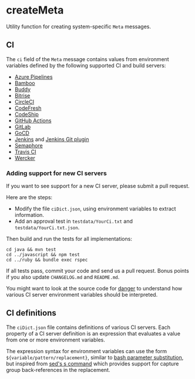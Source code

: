 # createMeta

Utility function for creating system-specific `Meta` messages.

## CI

The `ci` field of the `Meta` message contains values from environment variables
defined by the following supported CI and build servers:

* [Azure Pipelines](https://docs.microsoft.com/en-us/azure/devops/pipelines/build/variables?tabs=yaml&view=azure-devops#build-variables)
* [Bamboo](https://confluence.atlassian.com/bamboo/bamboo-variables-289277087.html)
* [Buddy](https://buddy.works/docs/pipelines/environment-variables#default-environment-variables)
* [Bitrise](https://devcenter.bitrise.io/builds/available-environment-variables/)
* [CircleCI](https://circleci.com/docs/2.0/env-vars/#built-in-environment-variables)
* [CodeFresh](https://codefresh.io/docs/docs/codefresh-yaml/variables/#system-provided-variables)
* [CodeShip](https://documentation.codeship.com/basic/builds-and-configuration/set-environment-variables/)
* [GitHub Actions](https://help.github.com/en/actions/configuring-and-managing-workflows/using-environment-variables)
* [GitLab](https://docs.gitlab.com/ee/ci/variables/predefined_variables.html)
* [GoCD](https://docs.gocd.org/current/faq/dev_use_current_revision_in_build.html)
* [Jenkins](https://www.jenkins.io/doc/book/pipeline/jenkinsfile/#using-environment-variables) and [Jenkins Git plugin](https://plugins.jenkins.io/git/#environment-variables)
* [Semaphore](https://docs.semaphoreci.com/ci-cd-environment/environment-variables/)
* [Travis CI](https://docs.travis-ci.com/user/environment-variables/#Default-Environment-Variables)
* [Wercker](https://devcenter.wercker.com/administration/environment-variables/available-env-vars/)

### Adding support for new CI servers

If you want to see support for a new CI server, please submit a pull request.

Here are the steps:

* Modify the file `ciDict.json`, using environment variables to extract information.
* Add an approval test in `testdata/YourCi.txt` and `testdata/YourCi.txt.json`.

Then build and run the tests for all implementations:

    cd java && mvn test
    cd ../javascript && npm test
    cd ../ruby && bundle exec rspec

If all tests pass, commit your code and send us a pull request. Bonus points if you
also update `CHANGELOG.md` and `README.md`.

You might want to look at the source code for [danger](https://github.com/danger/danger/tree/master/lib/danger/ci_source)
to understand how various CI server environment variables should be interpreted.

## CI definitions

The `ciDict.json` file contains definitions of various CI servers. Each property of a CI
server definition is an expression that evaluates a value from one or more environment variables.

The expression syntax for environment variables can use the form `${variable/pattern/replacement}`,
similar to [bash parameter substitution](https://tldp.org/LDP/abs/html/parameter-substitution.html),
but inspired from [sed's s command](https://www.gnu.org/software/sed/manual/html_node/The-_0022s_0022-Command.html) which provides support for capture group back-references in the replacement.
